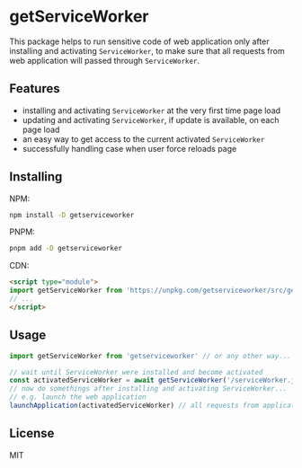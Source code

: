 # getServiceWorker

This package helps to run sensitive code of web application only after
installing and activating `ServiceWorker`, to make sure that all requests
from web application will passed through `ServiceWorker`.

## Features

- installing and activating `ServiceWorker` at the very first time page load
- updating and activating `ServiceWorker`, if update is available, on each page load
- an easy way to get access to the current activated `ServiceWorker`
- successfully handling case when user force reloads page

## Installing

NPM:

```sh
npm install -D getserviceworker
```

PNPM:

```sh
pnpm add -D getserviceworker
```

CDN:

```html
<script type="module">
import getServiceWorker from 'https://unpkg.com/getserviceworker/src/getServiceWorker.js'
// ...
</script>
```

## Usage

```js
import getServiceWorker from 'getserviceworker' // or any other way...

// wait until ServiceWorker were installed and become activated
const activatedServiceWorker = await getServiceWorker('/serviceWorker.js', { type: 'module' })
// now do somethings after installing and activating ServiceWorker...
// e.g. launch the web application
launchApplication(activatedServiceWorker) // all requests from application may be modified by ServiceWorker
```

## License

MIT
